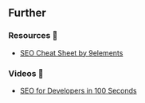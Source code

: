 ## Further

### Resources 🧩

- [SEO Cheat Sheet by 9elements](https://9elements.com/seo-cheat-sheet/)

### Videos 🎥

- [SEO for Developers in 100 Seconds](https://www.youtube.com/watch?v=-B58GgsehKQ)